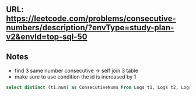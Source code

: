 ## URL: https://leetcode.com/problems/consecutive-numbers/description/?envType=study-plan-v2&envId=top-sql-50


## Notes
- find 3 same number consecutive -> self join 3 table 
- make sure to use condition the id is increased by 1


```sql
select distinct (t1.num) as ConsecutiveNums From Logs t1, Logs t2, Logs t3 WHERE t1.num = t2.num AND t2.num = t3.num AND t1.id + 1 = t2.id AND t2.id + 1 = t3.id 
```